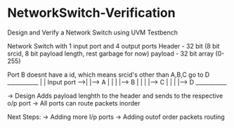 # NetworkSwitch-Verification
Design and Verify a Network Switch using UVM Testbench

Network Switch with 1 input port and 4 output ports
Header - 32 bit (8 bit srcid, 8 bit payload length, rest garbage for now)
payload - 32 bit array (0-255)

Port B doesnt have a id, which means srcid's other than A,B,C go to D
							 ___________
							|           |
Input port -->|           |--> A
							|           |
							|           |--> B
							|           |
							|           |--> C
							|           |
							|           |--> D
							 ___________
           
-> Design Adds payload lenghth to the header and sends to the respective o/p port
-> All ports can route packets inorder

Next Steps: 
-> Adding more I/p ports
-> Adding outof order packets routing
